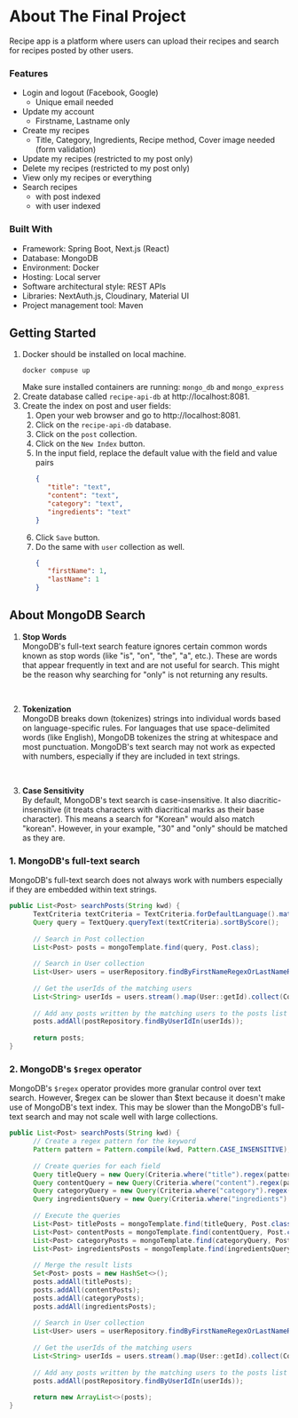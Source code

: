 # About The Final Project
Recipe app is a platform where users can upload their recipes and search for recipes posted by other users.

### Features
- Login and logout (Facebook, Google)
  - Unique email needed
- Update my account
  - Firstname, Lastname only
- Create my recipes
  - Title, Category, Ingredients, Recipe method, Cover image needed (form validation)
- Update my recipes (restricted to my post only)
- Delete my recipes (restricted to my post only)
- View only my recipes or everything
- Search recipes
  - with post indexed
  - with user indexed

### Built With
- Framework: Spring Boot, Next.js (React)
- Database: MongoDB
- Environment: Docker
- Hosting: Local server
- Software architectural style: REST APIs
- Libraries: NextAuth.js, Cloudinary, Material UI
- Project management tool: Maven


## Getting Started
1. Docker should be installed on local machine.
    ```shell
    docker compuse up
    ```
   Make sure installed containers are running: `mongo_db` and `mongo_express`
2. Create database called `recipe-api-db` at http://localhost:8081.
3. Create the index on post and user fields:</br>
      1) Open your web browser and go to http://localhost:8081.
      2) Click on the `recipe-api-db`  database.
      3) Click on the `post` collection.
      4) Click on the `New Index` button.
      5) In the input field, replace the default value with the field and value pairs
         ```json
         {
            "title": "text",
            "content": "text",
            "category": "text",
            "ingredients": "text"
         }
         ```
      6) Click `Save` button.
      7) Do the same with `user` collection as well.
         ```json
         {
            "firstName": 1,
            "lastName": 1
         }
         ```
## About MongoDB Search
1. <strong>Stop Words</strong> <br />MongoDB's full-text search feature ignores certain common words known as stop words (like "is", "on", "the", "a", etc.). These are words that appear frequently in text and are not useful for search. This might be the reason why searching for "only" is not returning any results.
<br />

2. <strong>Tokenization</strong><br /> MongoDB breaks down (tokenizes) strings into individual words based on language-specific rules. For languages that use space-delimited words (like English), MongoDB tokenizes the string at whitespace and most punctuation. MongoDB's text search may not work as expected with numbers, especially if they are included in text strings.
<br />

3. <strong>Case Sensitivity</strong><br /> By default, MongoDB's text search is case-insensitive. It also diacritic-insensitive (it treats characters with diacritical marks as their base character). This means a search for "Korean" would also match "korean". However, in your example, "30" and "only" should be matched as they are.

### 1. MongoDB's full-text search
MongoDB's full-text search does not always work with numbers especially if they are embedded within text strings.
```java
public List<Post> searchPosts(String kwd) {
      TextCriteria textCriteria = TextCriteria.forDefaultLanguage().matching(kwd);
      Query query = TextQuery.queryText(textCriteria).sortByScore();
      
      // Search in Post collection
      List<Post> posts = mongoTemplate.find(query, Post.class);
      
      // Search in User collection
      List<User> users = userRepository.findByFirstNameRegexOrLastNameRegex(kwd, kwd);
      
      // Get the userIds of the matching users
      List<String> userIds = users.stream().map(User::getId).collect(Collectors.toList());
      
      // Add any posts written by the matching users to the posts list
      posts.addAll(postRepository.findByUserIdIn(userIds));
      
      return posts;
}
```

### 2. MongoDB's `$regex` operator
MongoDB's `$regex` operator provides more granular control over text search. However, $regex can be slower than $text because it doesn't make use of MongoDB's text index. This may be slower than the MongoDB's full-text search and may not scale well with large collections.

```java
public List<Post> searchPosts(String kwd) {
      // Create a regex pattern for the keyword
      Pattern pattern = Pattern.compile(kwd, Pattern.CASE_INSENSITIVE);
      
      // Create queries for each field
      Query titleQuery = new Query(Criteria.where("title").regex(pattern));
      Query contentQuery = new Query(Criteria.where("content").regex(pattern));
      Query categoryQuery = new Query(Criteria.where("category").regex(pattern));
      Query ingredientsQuery = new Query(Criteria.where("ingredients").regex(pattern));
      
      // Execute the queries
      List<Post> titlePosts = mongoTemplate.find(titleQuery, Post.class);
      List<Post> contentPosts = mongoTemplate.find(contentQuery, Post.class);
      List<Post> categoryPosts = mongoTemplate.find(categoryQuery, Post.class);
      List<Post> ingredientsPosts = mongoTemplate.find(ingredientsQuery, Post.class);
      
      // Merge the result lists
      Set<Post> posts = new HashSet<>();
      posts.addAll(titlePosts);
      posts.addAll(contentPosts);
      posts.addAll(categoryPosts);
      posts.addAll(ingredientsPosts);
      
      // Search in User collection
      List<User> users = userRepository.findByFirstNameRegexOrLastNameRegex(kwd, kwd);
      
      // Get the userIds of the matching users
      List<String> userIds = users.stream().map(User::getId).collect(Collectors.toList());
      
      // Add any posts written by the matching users to the posts list
      posts.addAll(postRepository.findByUserIdIn(userIds));
      
      return new ArrayList<>(posts);
}
```
